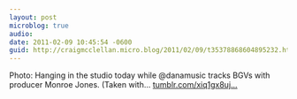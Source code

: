 ```yaml
---
layout: post
microblog: true
audio: 
date: 2011-02-09 10:45:54 -0600
guid: http://craigmcclellan.micro.blog/2011/02/09/t35378868604895232.html
---
```

Photo: Hanging in the studio today while @danamusic tracks BGVs with producer Monroe Jones. (Taken with... [tumblr.com/xiq1gx8uj...](http://tumblr.com/xiq1gx8ujk)
